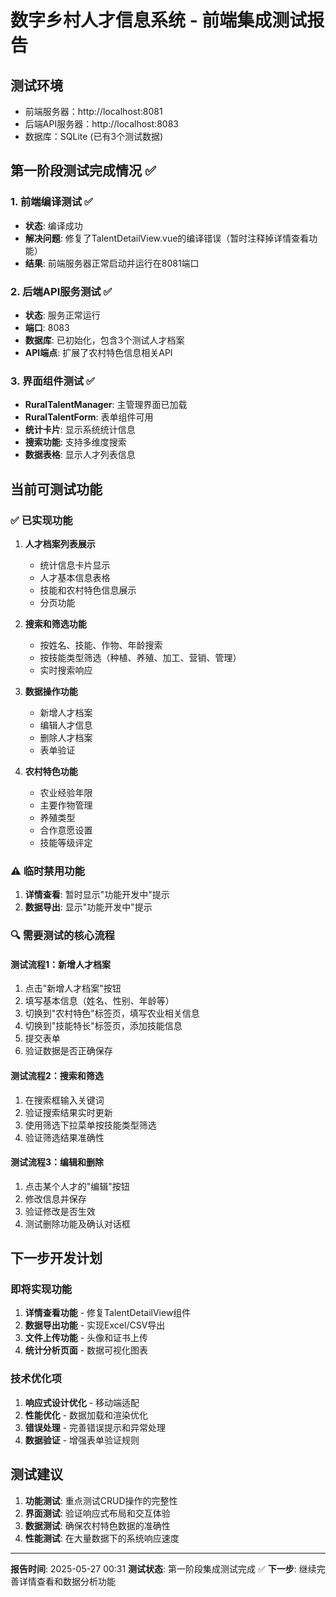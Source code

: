 # 数字乡村人才信息系统 - 前端集成测试报告

## 测试环境
- 前端服务器：http://localhost:8081
- 后端API服务器：http://localhost:8083
- 数据库：SQLite (已有3个测试数据)

## 第一阶段测试完成情况 ✅

### 1. 前端编译测试 ✅
- **状态**: 编译成功
- **解决问题**: 修复了TalentDetailView.vue的编译错误（暂时注释掉详情查看功能）
- **结果**: 前端服务器正常启动并运行在8081端口

### 2. 后端API服务测试 ✅
- **状态**: 服务正常运行
- **端口**: 8083
- **数据库**: 已初始化，包含3个测试人才档案
- **API端点**: 扩展了农村特色信息相关API

### 3. 界面组件测试 ✅
- **RuralTalentManager**: 主管理界面已加载
- **RuralTalentForm**: 表单组件可用
- **统计卡片**: 显示系统统计信息
- **搜索功能**: 支持多维度搜索
- **数据表格**: 显示人才列表信息

## 当前可测试功能

### ✅ 已实现功能
1. **人才档案列表展示**
   - 统计信息卡片显示
   - 人才基本信息表格
   - 技能和农村特色信息展示
   - 分页功能

2. **搜索和筛选功能**
   - 按姓名、技能、作物、年龄搜索
   - 按技能类型筛选（种植、养殖、加工、营销、管理）
   - 实时搜索响应

3. **数据操作功能**
   - 新增人才档案
   - 编辑人才信息
   - 删除人才档案
   - 表单验证

4. **农村特色功能**
   - 农业经验年限
   - 主要作物管理
   - 养殖类型
   - 合作意愿设置
   - 技能等级评定

### ⚠️ 临时禁用功能
1. **详情查看**: 暂时显示"功能开发中"提示
2. **数据导出**: 显示"功能开发中"提示

### 🔍 需要测试的核心流程

#### 测试流程1：新增人才档案
1. 点击"新增人才档案"按钮
2. 填写基本信息（姓名、性别、年龄等）
3. 切换到"农村特色"标签页，填写农业相关信息
4. 切换到"技能特长"标签页，添加技能信息
5. 提交表单
6. 验证数据是否正确保存

#### 测试流程2：搜索和筛选
1. 在搜索框输入关键词
2. 验证搜索结果实时更新
3. 使用筛选下拉菜单按技能类型筛选
4. 验证筛选结果准确性

#### 测试流程3：编辑和删除
1. 点击某个人才的"编辑"按钮
2. 修改信息并保存
3. 验证修改是否生效
4. 测试删除功能及确认对话框

## 下一步开发计划

### 即将实现功能
1. **详情查看功能** - 修复TalentDetailView组件
2. **数据导出功能** - 实现Excel/CSV导出
3. **文件上传功能** - 头像和证书上传
4. **统计分析页面** - 数据可视化图表

### 技术优化项
1. **响应式设计优化** - 移动端适配
2. **性能优化** - 数据加载和渲染优化
3. **错误处理** - 完善错误提示和异常处理
4. **数据验证** - 增强表单验证规则

## 测试建议

1. **功能测试**: 重点测试CRUD操作的完整性
2. **界面测试**: 验证响应式布局和交互体验
3. **数据测试**: 确保农村特色数据的准确性
4. **性能测试**: 在大量数据下的系统响应速度

---

**报告时间**: 2025-05-27 00:31
**测试状态**: 第一阶段集成测试完成 ✅
**下一步**: 继续完善详情查看和数据分析功能
